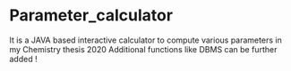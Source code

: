 # Parameter_calculator
It is a JAVA based interactive calculator to compute various parameters in my Chemistry thesis 2020
Additional functions like DBMS can be further added !
